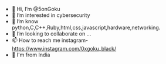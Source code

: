 - 👋 Hi, I’m @5onGoku
- 👀 I’m interested in cybersecurity
- 🌱 I’m know python,C,C++,Ruby,html,css,javascript,hardware,networking.
- 💞️ I’m looking to collaborate on ...
- 📫 How to reach me instagram-https://www.instagram.com/0xgoku_black/
- 📍 I'm from India 

<!---
Itsdudehere/Itsdudehere is a ✨ special ✨ repository because its `README.md` (this file) appears on your GitHub profile.
You can click the Preview link to take a look at your changes.
--->
